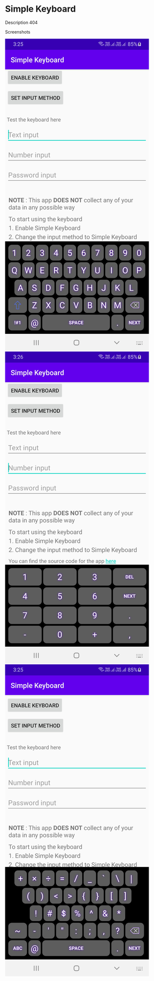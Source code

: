 # Simple Keyboard

Description 404

Screenshots

![Qwerty Keyboard](screenshots/qwerty.jpg?raw=true "Qwerty Keyboard")
![Numbers](screenshots/numbers.jpg?raw=true "Numbers")
![Characters](screenshots/characters.jpg?raw=true "Characters")